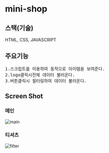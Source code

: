 # mini-shop

## 스택(기술)
HTML, CSS, JAVASCRIPT

## 주요기능
<pre>
1.스크립트를 이용하여 동적으로 아이템을 보여준다. 
2.logo클릭시전체 데이터 불러온다.
3.버튼클릭시 필터링하여 데이터 불러온다.
</pre>

## Screen Shot 
### 메인
![main](https://user-images.githubusercontent.com/22594993/97378484-c379c380-1905-11eb-91e2-039c81c0b72e.png)

### 티셔츠 
![filter](https://user-images.githubusercontent.com/22594993/97378488-c4aaf080-1905-11eb-9292-506b8a667ac1.png)





